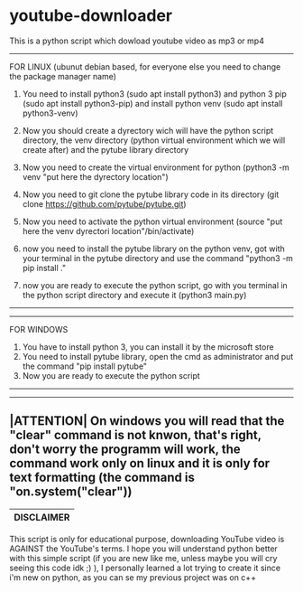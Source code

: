 # youtube-downloader
This is a python script which dowload youtube video as mp3 or mp4

------------
FOR LINUX (ubunut debian based, for everyone else you need to change the package manager name)
1) You need to install python3 (sudo apt install python3) and python 3 pip (sudo apt install python3-pip) and install python venv (sudo apt install python3-venv)

2) Now you should create a dyrectory wich will have the python script directory, the venv directory (python virtual environment which we will create after) and the pytube library directory

3)  Now you need to create the virtual environment for python (python3 -m venv "put here the dyrectory location")

4) Now you need to git clone the pytube library code in its directory (git clone https://github.com/pytube/pytube.git)

5) Now you need to activate the python virtual  environment (source "put here the venv dyrectori location"/bin/activate)

6) now you need to install the pytube library on the python venv, got with your terminal in the pytube directory and use the command "python3 -m pip install ."

7) now you are ready to execute the python script, go with you terminal in the python script directory and execute it (python3 main.py)
------------


------------
FOR WINDOWS
1) You have to install python 3, you can install it by the microsoft store
1) You need to install pytube library, open the cmd as administrator and put the command "pip install pytube"
2) Now you are ready to execute the python script
------------


-----------
|ATTENTION|
On windows you will read that the "clear" command is not knwon, that's right, don't worry the programm will work, the command work only on linux and it is only for text formatting (the command is "on.system("clear"))
--------------------------------------------------------------------------------------------------------------------


|DISCLAIMER|
|----------|
This script is only for educational purpose, downloading YouTube video is AGAINST the YouTube's terms.
I hope you will understand python better with this simple script (if you are new like me, unless maybe you will cry seeing this code idk ;) ), I personally learned a lot trying to create it since i'm new on python, as you can se my previous project was on c++
